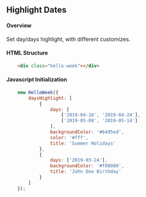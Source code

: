 ## Highlight Dates

#### Overview
Set day/days highlight, with different customizes.

#### HTML Structure
```html
    <div class="hello-week"></div>
```

#### Javascript Initialization
```js
    new HelloWeek({
        daysHighlight: [
            {
                days: [
                    ['2019-04-16', '2019-04-24'],
                    ['2019-05-08', '2019-05-14']
                ],
                backgroundColor: '#6495ed',
                color: '#fff',
                title: 'Summer Holidays'
            },
            {
                days: ['2019-03-24'],
                backgroundColor: '#f08080',
                title: 'John Doe Birthday'
            }
        ]
    });
```

